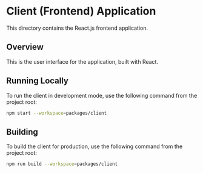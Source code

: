 # Client (Frontend) Application

This directory contains the React.js frontend application.

## Overview

This is the user interface for the application, built with React.

## Running Locally

To run the client in development mode, use the following command from the project root:

```bash
npm start --workspace=packages/client
```

## Building

To build the client for production, use the following command from the project root:

```bash
npm run build --workspace=packages/client
```